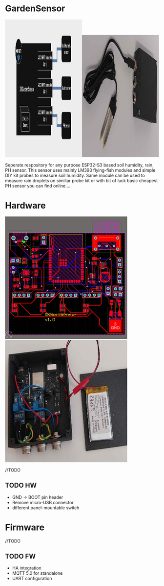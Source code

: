 # GardenSensor

  <img
  src="/doc/v1_schema.jpg"
  alt="Alt text"
  title="schema"
  style=" width: 50%; height: 450px"><img
  src="/doc/v1_02.jpg"
  alt="Alt text"
  title="pcb"
  style=" width: 50%; height: 400px">

Seperate respository for any purpose ESP32-S3 based soil humidity, rain, PH sensor.
This sensor uses mainly LM393 flying-fish modules and simple DIY kit probes to measure soil humidity.
Same module can be used to measure rain droplets on similiar probe kit or with bit of luck basic cheapest PH sensor
you can find online....

# Hardware
  <img
  src="/doc/v1_pcb.jpg"
  alt="Alt text"
  title="pcb"
  style="display: inline-block; margin: 0 auto; width: 400px; height: 400px"><img
  src="/doc/v1_01.jpg"
  alt="Alt text"
  title="pcb"
  style=" width: 400px; height: 400px">
  
//TODO
## TODO HW
* GND -> BOOT pin header
* Remove micro-USB connector
* different panel-mountable switch 

# Firmware
//TODO

## TODO FW
* HA integration
* MQTT 5.0 for standalone
* UART configuration
